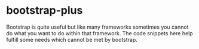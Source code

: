 bootstrap-plus
==============

Bootstrap is quite useful but like many frameworks sometimes you cannot do what you want to do within that framework. 
The code snippets here help fulfill some needs which cannot be met by bootstrap.
